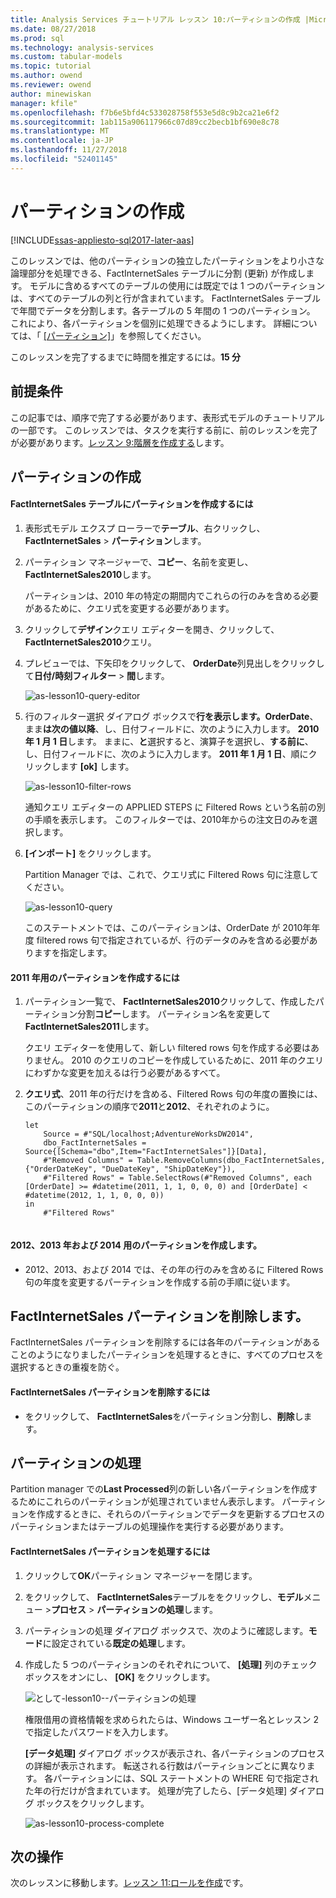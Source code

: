 ```yaml
---
title: Analysis Services チュートリアル レッスン 10:パーティションの作成 |Microsoft Docs
ms.date: 08/27/2018
ms.prod: sql
ms.technology: analysis-services
ms.custom: tabular-models
ms.topic: tutorial
ms.author: owend
ms.reviewer: owend
author: minewiskan
manager: kfile"
ms.openlocfilehash: f7b6e5bfd4c533028758f553e5d8c9b2ca21e6f2
ms.sourcegitcommit: 1ab115a906117966c07d89cc2becb1bf690e8c78
ms.translationtype: MT
ms.contentlocale: ja-JP
ms.lasthandoff: 11/27/2018
ms.locfileid: "52401145"
---
```

# <a name="create-partitions"></a>パーティションの作成

[!INCLUDE[ssas-appliesto-sql2017-later-aas](../../includes/ssas-appliesto-sql2017-later-aas.md)]

このレッスンでは、他のパーティションの独立したパーティションをより小さな論理部分を処理できる、FactInternetSales テーブルに分割 (更新) が作成します。 モデルに含めるすべてのテーブルの使用には既定では 1 つのパーティションは、すべてのテーブルの列と行が含まれています。 FactInternetSales テーブルで年間でデータを分割します。各テーブルの 5 年間の 1 つのパーティション。 これにより、各パーティションを個別に処理できるようにします。 詳細については、「 [[パーティション]](../tabular-models/partitions-ssas-tabular.md)」を参照してください。 
  
このレッスンを完了するまでに時間を推定するには。**15 分**  
  
## <a name="prerequisites"></a>前提条件  

この記事では、順序で完了する必要があります、表形式モデルのチュートリアルの一部です。 このレッスンでは、タスクを実行する前に、前のレッスンを完了が必要があります。[レッスン 9:階層を作成する](../tutorial-tabular-1400/as-lesson-9-create-hierarchies.md)します。  
  
## <a name="create-partitions"></a>パーティションの作成  
  
#### <a name="to-create-partitions-in-the-factinternetsales-table"></a>FactInternetSales テーブルにパーティションを作成するには  
  
1.  表形式モデル エクスプ ローラーで**テーブル**、右クリックし、 **FactInternetSales** > **パーティション**します。  
  
2.  パーティション マネージャーで、**コピー**、名前を変更し、 **FactInternetSales2010**します。
  
    パーティションは、2010 年の特定の期間内でこれらの行のみを含める必要があるために、クエリ式を変更する必要があります。
  
4.  クリックして**デザイン**クエリ エディターを開き、クリックして、 **FactInternetSales2010**クエリ。

5.  プレビューでは、下矢印をクリックして、 **OrderDate**列見出しをクリックして**日付/時刻フィルター** > **間**します。

    ![as-lesson10-query-editor](../tutorial-tabular-1400/media/as-lesson10-query-editor.png)

6.  行のフィルター選択 ダイアログ ボックスで**行を表示します。OrderDate**、まま**は次の値以降**、し、日付フィールドに、次のように入力します。 **2010 年 1 月 1 日**します。 ままに、**と**選択すると、演算子を選択し、**する前に**、し、日付フィールドに、次のように入力します。 **2011 年 1 月 1 日**、順にクリックします **[ok]** します。

    ![as-lesson10-filter-rows](../tutorial-tabular-1400/media/as-lesson10-filter-rows.png)
    
    通知クエリ エディターの APPLIED STEPS に Filtered Rows という名前の別の手順を表示します。 このフィルターでは、2010年からの注文日のみを選択します。

8.  **[インポート]** をクリックします。

    Partition Manager では、これで、クエリ式に Filtered Rows 句に注意してください。

    ![as-lesson10-query](../tutorial-tabular-1400/media/as-lesson10-query.png)
  
    このステートメントでは、このパーティションは、OrderDate が 2010年年度 filtered rows 句で指定されているが、行のデータのみを含める必要がありますを指定します。  
  
  
#### <a name="to-create-a-partition-for-the-2011-year"></a>2011 年用のパーティションを作成するには  
  
1.  パーティション一覧で、 **FactInternetSales2010**クリックして、作成したパーティション分割**コピー**します。  パーティション名を変更して**FactInternetSales2011**します。 

    クエリ エディターを使用して、新しい filtered rows 句を作成する必要はありません。 2010 のクエリのコピーを作成しているために、2011 年のクエリにわずかな変更を加えるは行う必要があるすべて。
  
2.  **クエリ式**、2011 年の行だけを含める、Filtered Rows 句の年度の置換には、このパーティションの順序で**2011**と**2012**、それぞれのように。  
  
    ```  
    let
        Source = #"SQL/localhost;AdventureWorksDW2014",
        dbo_FactInternetSales = Source{[Schema="dbo",Item="FactInternetSales"]}[Data],
        #"Removed Columns" = Table.RemoveColumns(dbo_FactInternetSales,{"OrderDateKey", "DueDateKey", "ShipDateKey"}),
        #"Filtered Rows" = Table.SelectRows(#"Removed Columns", each [OrderDate] >= #datetime(2011, 1, 1, 0, 0, 0) and [OrderDate] < #datetime(2012, 1, 1, 0, 0, 0))
    in
        #"Filtered Rows"
   
    ```  
  
#### <a name="to-create-partitions-for-2012-2013-and-2014"></a>2012、2013 年および 2014 用のパーティションを作成します。  
  
- 2012、2013、および 2014 では、その年の行のみを含めるに Filtered Rows 句の年度を変更するパーティションを作成する前の手順に従います。 
  

## <a name="delete-the-factinternetsales-partition"></a>FactInternetSales パーティションを削除します。

FactInternetSales パーティションを削除するには各年のパーティションがあることのようになりましたパーティションを処理するときに、すべてのプロセスを選択するときの重複を防ぐ。

#### <a name="to-delete-the-factinternetsales-partition"></a>FactInternetSales パーティションを削除するには

-  をクリックして、 **FactInternetSales**をパーティション分割し、**削除**します。



## <a name="process-partitions"></a>パーティションの処理  

Partition manager での**Last Processed**列の新しい各パーティションを作成するためにこれらのパーティションが処理されていません表示します。 パーティションを作成するときに、それらのパーティションでデータを更新するプロセスのパーティションまたはテーブルの処理操作を実行する必要があります。  
  
#### <a name="to-process-the-factinternetsales-partitions"></a>FactInternetSales パーティションを処理するには  
  
1.  クリックして**OK**パーティション マネージャーを閉じます。  
  
2.  をクリックして、 **FactInternetSales**テーブルををクリックし、**モデル**メニュー >**プロセス** > **パーティションの処理**します。  
  
3.  パーティションの処理 ダイアログ ボックスで、次のように確認します。**モード**に設定されている**既定の処理**します。  
  
4.  作成した 5 つのパーティションのそれぞれについて、 **[処理]** 列のチェック ボックスをオンにし、 **[OK]** をクリックします。  

    ![として-lesson10--パーティションの処理](../tutorial-tabular-1400/media/as-lesson10-process-partitions.png)
  
    権限借用の資格情報を求められたらは、Windows ユーザー名とレッスン 2 で指定したパスワードを入力します。  
  
    **[データ処理]** ダイアログ ボックスが表示され、各パーティションのプロセスの詳細が表示されます。 転送される行数はパーティションごとに異なります。 各パーティションには、SQL ステートメントの WHERE 句で指定された年の行だけが含まれています。 処理が完了したら、[データ処理] ダイアログ ボックスをクリックします。  
  
    ![as-lesson10-process-complete](../tutorial-tabular-1400/media/as-lesson10-process-complete.png)
  
 ## <a name="whats-next"></a>次の操作

次のレッスンに移動します。[レッスン 11:ロールを作成](../tutorial-tabular-1400/as-lesson-11-create-roles.md)です。 
